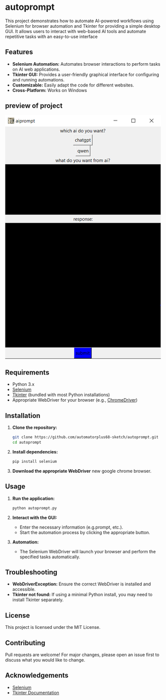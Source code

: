 # autoprompt

This project demonstrates how to automate AI-powered workflows using Selenium for browser automation and Tkinter for providing a simple desktop GUI. It allows users to interact with web-based AI tools and automate repetitive tasks with an easy-to-use interface

## Features

- **Selenium Automation:** Automates browser interactions to perform tasks on AI web applications.
- **Tkinter GUI:** Provides a user-friendly graphical interface for configuring and running automations.
- **Customizable:** Easily adapt the code for different websites.
- **Cross-Platform:** Works on Windows
## preview of project
![Project Preview](Capture.PNG)
## Requirements

- Python 3.x
- [Selenium](https://pypi.org/project/selenium/)
- [Tkinter](https://docs.python.org/3/library/tkinter.html) (bundled with most Python installations)
- Appropriate WebDriver for your browser (e.g., [ChromeDriver](https://sites.google.com/a/chromium.org/chromedriver/))

## Installation

1. **Clone the repository:**
   ```bash
   git clone https://github.com/automatorplus68-sketch/autoprompt.git
   cd autoprompt
   ```

2. **Install dependencies:**
   ```bash
   pip install selenium
   ```

3. **Download the appropriate WebDriver** new google chrome browser.

## Usage

1. **Run the application:**
   ```bash
   python autoprompt.py
   ```

2. **Interact with the GUI:**  
   - Enter the necessary information (e.g.prompt, etc.).
   - Start the automation process by clicking the appropriate button.

3. **Automation:**  
   - The Selenium WebDriver will launch your browser and perform the specified tasks automatically.

## Troubleshooting

- **WebDriverException:** Ensure the correct WebDriver is installed and accessible.
- **Tkinter not found:** If using a minimal Python install, you may need to install Tkinter separately.

## License

This project is licensed under the MIT License.

## Contributing

Pull requests are welcome! For major changes, please open an issue first to discuss what you would like to change.

## Acknowledgements

- [Selenium](https://www.selenium.dev/)
- [Tkinter Documentation](https://docs.python.org/3/library/tkinter.html)
